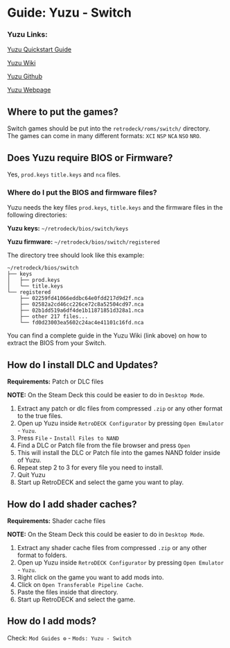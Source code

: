 # Guide: Yuzu - Switch

### Yuzu Links:
[Yuzu Quickstart Guide](https://yuzu-emu.org/help/quickstart/)

[Yuzu Wiki](https://yuzu-emu.org/wiki/)

[Yuzu Github](https://github.com/yuzu-emu/yuzu)

[Yuzu Webpage](https://yuzu-emu.org/)


## Where to put the games?
Switch games should be put into the `retrodeck/roms/switch/` directory.<br>
The games can come in many different formats: `XCI` `NSP` `NCA` `NSO` `NRO`.

## Does Yuzu require BIOS or Firmware?
Yes, `prod.keys` `title.keys` and `nca` files.

### Where do I put the BIOS and firmware files?
Yuzu needs the key files `prod.keys`, `title.keys` and the firmware files in the following directories:

**Yuzu keys:** `~/retrodeck/bios/switch/keys`

**Yuzu firmware:** `~/retrodeck/bios/switch/registered`

The directory tree should look like this example:
```
~/retrodeck/bios/switch
├── keys
│   ├── prod.keys
│   └── title.keys
└── registered
    ├── 02259fd41066eddbc64e0fdd217d9d2f.nca
    ├── 02582a2cd46cc226ce72c8a52504cd97.nca
    ├── 02b1dd519a6df4de1b11871851d328a1.nca
    ├── other 217 files...
    └── fd0d23003ea5602c24ac4e41101c16fd.nca
```

You can find a complete guide in the Yuzu Wiki (link above) on how to extract the BIOS from your Switch.

## How do I install DLC and Updates?

**Requirements:** Patch or DLC files <br>

**NOTE:** On the Steam Deck this could be easier to do in `Desktop Mode`.

1. Extract any patch or dlc files from compressed `.zip` or any other format to the true files.
2. Open up Yuzu inside `RetroDECK Configurator` by pressing `Open Emulator` - `Yuzu`.
3. Press `File` - `Install Files to NAND`
4. Find a DLC or Patch file from the file browser and press `Open`
5. This will install the DLC or Patch file into the games NAND folder inside of Yuzu.
6. Repeat step 2 to 3 for every file you need to install.
7. Quit Yuzu
8. Start up RetroDECK and select the game you want to play. <br>

## How do I add shader caches?

**Requirements:** Shader cache files <br>

**NOTE:** On the Steam Deck this could be easier to do in `Desktop Mode`.

1. Extract any shader cache files from compressed `.zip` or any other format to folders.
2. Open up Yuzu inside `RetroDECK Configurator` by pressing `Open Emulator` - `Yuzu`.
3. Right click on the game you want to add mods into.
4. Click on `Open Transferable Pipeline Cache`.
5. Paste the files inside that directory.
6. Start up RetroDECK and select the game. <br>

## How do I add mods?
Check: `Mod Guides ⚙️` - `Mods: Yuzu - Switch`

